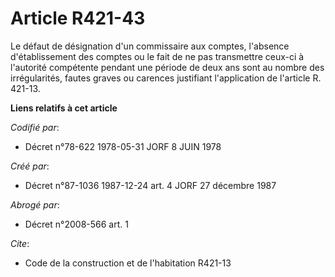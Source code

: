 # Article R421-43

Le défaut de désignation d'un commissaire aux comptes, l'absence d'établissement des comptes ou le fait de ne pas transmettre
ceux-ci à l'autorité compétente pendant une période de deux ans sont au nombre des irrégularités, fautes graves ou carences
justifiant l'application de l'article R. 421-13.

**Liens relatifs à cet article**

_Codifié par_:

  - Décret n°78-622 1978-05-31 JORF 8 JUIN 1978

_Créé par_:

  - Décret n°87-1036 1987-12-24 art. 4 JORF 27 décembre 1987

_Abrogé par_:

  - Décret n°2008-566 art. 1

_Cite_:

  - Code de la construction et de l'habitation R421-13

